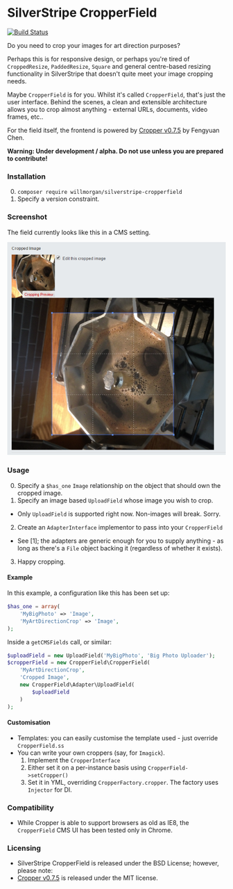 SilverStripe CropperField
===

[![Build Status](https://secure.travis-ci.org/willmorgan/silverstripe-cropperfield.png?branch=master)](http://travis-ci.org/willmorgan/silverstripe-cropperfield)

Do you need to crop your images for art direction purposes?

Perhaps this is for responsive design, or perhaps you're tired of `CroppedResize`, `PaddedResize`, `Square` and general centre-based resizing functionality in SilverStripe that doesn't quite meet your image cropping needs.

Maybe `CropperField` is for you. Whilst it's called `CropperField`, that's just the user interface. Behind the scenes, a clean and extensible architecture allows you to crop almost anything - external URLs, documents, video frames, etc..

For the field itself, the frontend is powered by [Cropper v0.7.5](https://github.com/fengyuanchen/cropper) by Fengyuan Chen.

**Warning: Under development / alpha. Do not use unless you are prepared to contribute!**

### Installation

0. `composer require willmorgan/silverstripe-cropperfield`
1. Specify a version constraint.

### Screenshot

The field currently looks like this in a CMS setting.

![Screenshot of the field](docs/images/screenshot.png)

### Usage

0. Specify a `$has_one` `Image` relationship on the object that should own the cropped image.
1. Specify an image based `UploadField` whose image you wish to crop.
  * Only `UploadField` is supported right now. Non-images will break. Sorry.
2. Create an `AdapterInterface` implementor to pass into your `CropperField`
  * See [1]; the adapters are generic enough for you to supply anything - as long as there's a `File`
object backing it (regardless of whether it exists).
3. Happy cropping.

#### Example

In this example, a configuration like this has been set up:

```php
$has_one = array(
	'MyBigPhoto' => 'Image',
	'MyArtDirectionCrop' => 'Image',
);
```

Inside a `getCMSFields` call, or similar:

```php
$uploadField = new UploadField('MyBigPhoto', 'Big Photo Uploader');
$cropperField = new CropperField\CropperField(
	'MyArtDirectionCrop',
	'Cropped Image',
	new CropperField\Adapter\UploadField(
		$uploadField
	)
);
```

#### Customisation

* Templates: you can easily customise the template used - just override `CropperField.ss`
* You can write your own croppers (say, for `Imagick`).
  1. Implement the `CropperInterface`
  2. Either set it on a per-instance basis using `CropperField->setCropper()`
  3. Set it in YML, overriding `CropperFactory.cropper`. The factory uses `Injector` for DI.

### Compatibility

* While Cropper is able to support browsers as old as IE8, the `CropperField` CMS UI has been tested only in Chrome.

### Licensing
* SilverStripe CropperField is released under the BSD License; however, please note:
* [Cropper v0.7.5](https://github.com/fengyuanchen/cropper) is released under the MIT license.

